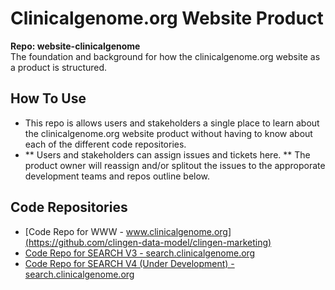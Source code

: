 # Clinicalgenome.org Website Product
**Repo: website-clinicalgenome**  
The foundation and background for how the clinicalgenome.org website as a product is structured.

## How To Use
- This repo is allows users and stakeholders a single place to learn about the clinicalgenome.org website product without having to know about each of the different code repositories.
- ** Users and stakeholders can assign issues and tickets here. **  The product owner will reassign and/or splitout the issues to the approporate development teams and repos outline below.


## Code Repositories
- [Code Repo for WWW - www.clinicalgenome.org](https://github.com/clingen-data-model/clingen-marketing) 
- [Code Repo for SEARCH V3 - search.clinicalgenome.org](https://github.com/clingen-data-model/clingen-knowledge)   
- [Code Repo for SEARCH V4 (Under Development) - search.clinicalgenome.org](https://github.com/clingen-data-model/website-clinicalgenome-search)  



